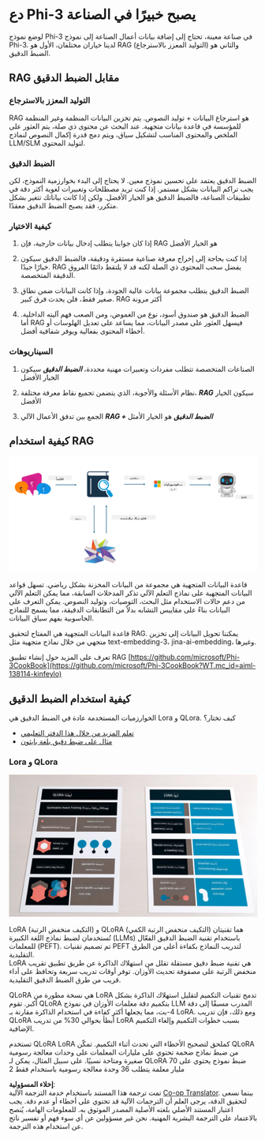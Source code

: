 <!--
CO_OP_TRANSLATOR_METADATA:
{
  "original_hash": "743d7e9cb9c4e8ea642d77bee657a7fa",
  "translation_date": "2025-07-17T09:51:46+00:00",
  "source_file": "md/03.FineTuning/LetPhi3gotoIndustriy.md",
  "language_code": "ar"
}
-->
# **دع Phi-3 يصبح خبيرًا في الصناعة**

لوضع نموذج Phi-3 في صناعة معينة، تحتاج إلى إضافة بيانات أعمال الصناعة إلى نموذج Phi-3. لدينا خياران مختلفان، الأول هو RAG (التوليد المعزز بالاسترجاع) والثاني هو الضبط الدقيق.

## **RAG مقابل الضبط الدقيق**

### **التوليد المعزز بالاسترجاع**

RAG هو استرجاع البيانات + توليد النصوص. يتم تخزين البيانات المنظمة وغير المنظمة للمؤسسة في قاعدة بيانات متجهية. عند البحث عن محتوى ذي صلة، يتم العثور على الملخص والمحتوى المناسب لتشكيل سياق، ويتم دمج قدرة إكمال النصوص لنماذج LLM/SLM لتوليد المحتوى.

### **الضبط الدقيق**

الضبط الدقيق يعتمد على تحسين نموذج معين. لا يحتاج إلى البدء بخوارزمية النموذج، لكن يجب تراكم البيانات بشكل مستمر. إذا كنت تريد مصطلحات وتعبيرات لغوية أكثر دقة في تطبيقات الصناعة، فالضبط الدقيق هو الخيار الأفضل. ولكن إذا كانت بياناتك تتغير بشكل متكرر، فقد يصبح الضبط الدقيق معقدًا.

### **كيفية الاختيار**

1. إذا كان جوابنا يتطلب إدخال بيانات خارجية، فإن RAG هو الخيار الأفضل

2. إذا كنت بحاجة إلى إخراج معرفة صناعية مستقرة ودقيقة، فالضبط الدقيق سيكون خيارًا جيدًا. RAG يفضل سحب المحتوى ذي الصلة لكنه قد لا يلتقط دائمًا الفروق الدقيقة المتخصصة.

3. الضبط الدقيق يتطلب مجموعة بيانات عالية الجودة، وإذا كانت البيانات ضمن نطاق صغير فقط، فلن يحدث فرق كبير. RAG أكثر مرونة

4. الضبط الدقيق هو صندوق أسود، نوع من الغموض، ومن الصعب فهم آليته الداخلية. أما RAG فيسهل العثور على مصدر البيانات، مما يساعد على تعديل الهلوسات أو أخطاء المحتوى بفعالية ويوفر شفافية أفضل.

### **السيناريوهات**

1. الصناعات المتخصصة تتطلب مفردات وتعبيرات مهنية محددة، ***الضبط الدقيق*** سيكون الخيار الأفضل

2. نظام الأسئلة والأجوبة، الذي يتضمن تجميع نقاط معرفة مختلفة، ***RAG*** سيكون الخيار الأفضل

3. الجمع بين تدفق الأعمال الآلي ***RAG + الضبط الدقيق*** هو الخيار الأمثل

## **كيفية استخدام RAG**

![rag](../../../../translated_images/rag.2014adc59e6f6007bafac13e800a6cbc3e297fbb9903efe20a93129bd13987e9.ar.png)

قاعدة البيانات المتجهية هي مجموعة من البيانات المخزنة بشكل رياضي. تسهل قواعد البيانات المتجهية على نماذج التعلم الآلي تذكر المدخلات السابقة، مما يمكن التعلم الآلي من دعم حالات الاستخدام مثل البحث، التوصيات، وتوليد النصوص. يمكن التعرف على البيانات بناءً على مقاييس التشابه بدلاً من التطابقات الدقيقة، مما يسمح للنماذج الحاسوبية بفهم سياق البيانات.

قاعدة البيانات المتجهية هي المفتاح لتحقيق RAG. يمكننا تحويل البيانات إلى تخزين متجهي من خلال نماذج متجهية مثل text-embedding-3، jina-ai-embedding، وغيرها.

تعرف على المزيد حول إنشاء تطبيق RAG [https://github.com/microsoft/Phi-3CookBook](https://github.com/microsoft/Phi-3CookBook?WT.mc_id=aiml-138114-kinfeylo)

## **كيفية استخدام الضبط الدقيق**

الخوارزميات المستخدمة عادة في الضبط الدقيق هي Lora و QLora. كيف تختار؟
- [تعلم المزيد من خلال هذا الدفتر التعليمي](../../../../code/04.Finetuning/Phi_3_Inference_Finetuning.ipynb)
- [مثال على ضبط دقيق بلغة بايثون](../../../../code/04.Finetuning/FineTrainingScript.py)

### **Lora و QLora**

![lora](../../../../translated_images/qlora.e6446c988ee04ca08807488bb7d9e2c0ea7ef4af9d000fc6d13032b4ac2de18d.ar.png)

LoRA (التكيف منخفض الرتبة) و QLoRA (التكيف منخفض الرتبة الكمي) هما تقنيتان تُستخدمان لضبط نماذج اللغة الكبيرة (LLMs) باستخدام تقنية الضبط الدقيق الفعّال للمعلمات (PEFT). تم تصميم تقنيات PEFT لتدريب النماذج بكفاءة أعلى من الطرق التقليدية.  
LoRA هي تقنية ضبط دقيق مستقلة تقلل من استهلاك الذاكرة عن طريق تطبيق تقريب منخفض الرتبة على مصفوفة تحديث الأوزان. توفر أوقات تدريب سريعة وتحافظ على أداء قريب من طرق الضبط الدقيق التقليدية.

QLoRA هي نسخة مطورة من LoRA تدمج تقنيات التكميم لتقليل استهلاك الذاكرة بشكل أكبر. تقوم QLoRA بتكميم دقة معلمات الأوزان في نموذج LLM المدرب مسبقًا إلى دقة 4-بت، مما يجعلها أكثر كفاءة في استخدام الذاكرة مقارنة بـ LoRA. ومع ذلك، فإن تدريب QLoRA أبطأ بحوالي 30% من تدريب LoRA بسبب خطوات التكميم وإلغاء التكميم الإضافية.

تستخدم QLoRA LoRA كملحق لتصحيح الأخطاء التي تحدث أثناء التكميم. تمكّن QLoRA من ضبط نماذج ضخمة تحتوي على مليارات المعلمات على وحدات معالجة رسومية صغيرة ومتاحة نسبيًا. على سبيل المثال، يمكن لـ QLoRA ضبط نموذج يحتوي على 70 مليار معلمة يتطلب 36 وحدة معالجة رسومية باستخدام فقط 2

**إخلاء المسؤولية**:  
تمت ترجمة هذا المستند باستخدام خدمة الترجمة الآلية [Co-op Translator](https://github.com/Azure/co-op-translator). بينما نسعى لتحقيق الدقة، يرجى العلم أن الترجمات الآلية قد تحتوي على أخطاء أو عدم دقة. يجب اعتبار المستند الأصلي بلغته الأصلية المصدر الموثوق به. للمعلومات الهامة، يُنصح بالاعتماد على الترجمة البشرية المهنية. نحن غير مسؤولين عن أي سوء فهم أو تفسير ناتج عن استخدام هذه الترجمة.